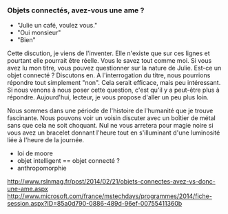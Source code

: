 ### Objets connectés, avez-vous une ame ?

 - "Julie un café, voulez vous."
 - "Oui monsieur"
 - "Bien"

Cette discution, je viens de l'inventer. Elle n'existe que sur ces lignes et pourtant elle pourrait être réelle. Vous le savez tout comme moi. Si vous avez lu mon titre, vous pouvez questionner sur la nature de Julie. Est-ce un objet connecté ? Discutons en. A l'interrogation du titre, nous pourrions répondre tout simplement "non". Cela serait efficace, mais peu intéressant. Si nous venons à nous poser cette question, c'est qu'il y a peut-être plus à répondre. Aujourd'hui, lecteur, je vous propose d'aller un peu plus loin.

Nous sommes dans une période de l'histoire de l'humanité que je trouve fascinante. Nous pouvons voir un voisin discuter avec un boîtier de métal sans que cela ne soit choquant. Nul ne vous arretera pour magie noire si vous avez un bracelet donnant l'heure tout en s'illuminant d'une luminosité liée à l'heure de la journée.



- loi de moore
- objet intelligent == objet connecté ?
- anthropomorphie


http://www.rslnmag.fr/post/2014/02/21/objets-connectes-avez-vs-donc-une-ame.aspx
http://www.microsoft.com/france/mstechdays/programmes/2014/fiche-session.aspx?ID=85a0d790-0886-489d-96ef-00755411360b




